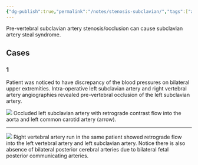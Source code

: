 ```yaml
---
{"dg-publish":true,"permalink":"/notes/stenosis-subclavian/","tags":["artery","syndrome"],"created":"2023-08-19T22:20:35.617-07:00","updated":"2023-09-10T21:24:00.702-07:00"}
---
```



Pre-vertebral subclavian artery stenosis/occlusion can cause subclavian artery steal syndrome.

## Cases

### 1

Patient was noticed to have discrepancy of the blood pressures on bilateral upper extremities. Intra-operative left subclavian artery and right vertebral artery angiographies revealed pre-vertebral occlusion of the left subclavian artery.

![](https://i.imgur.com/lXdHDLB.png)
Occluded left subclavian artery with retrograde contrast flow into the aorta and left common carotid artery (arrow).

----

![](https://i.imgur.com/s4xbEaU.png)
Right vertebral artery run in the same patient showed retrograde flow into the left vertebral artery and left subclavian artery. Notice there is also absence of bilateral posterior cerebral arteries due to bilateral fetal posterior communicating arteries.
